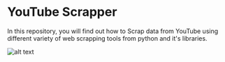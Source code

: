 # YouTube Scrapper

In this repository, you will find out how to Scrap data from YouTube using different variety of web scrapping tools from python and it's libraries.

![alt text](image.png)
